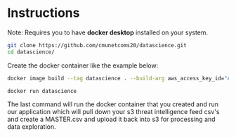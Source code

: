 # Instructions

Note: Requires you to have **docker desktop** installed on your system.

```bash
git clone https://github.com/cmunetcoms20/datascience.git
cd datascience/
```

Create the docker container like the example below:
```bash
docker image build --tag datascience . --build-arg aws_access_key_id="AKIAYH7A4CIQ" --build-arg aws_secret_access_key="f10Gp040R04ZHIUf8UZ"
```

```bash
docker run datascience
```
The last command will run the docker container that you created and run our application which will pull down your s3 threat intelligence feed csv's and create a MASTER.csv and upload it back into s3 for processing and data exploration.




